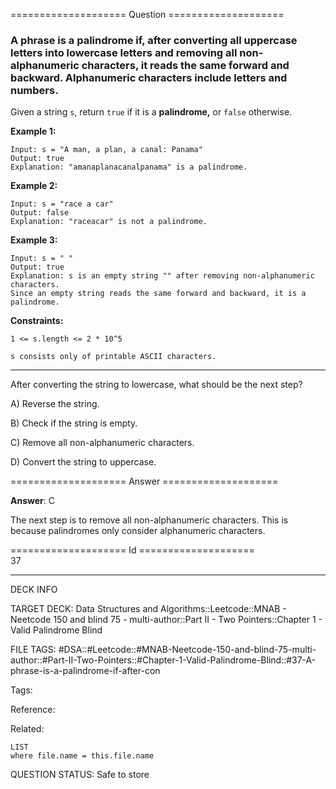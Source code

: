 ==================== Question ====================  

### A phrase is a **palindrome** if, after converting all uppercase letters into lowercase letters and removing all non-alphanumeric characters, it reads the same forward and backward. Alphanumeric characters include letters and numbers.

Given a string `s`, return `true` if it is a **palindrome,** or `false` otherwise.

**Example 1:**

<!-- codeblock-start -->
<pre><code>Input: s = "A man, a plan, a canal: Panama"
Output: true
Explanation: "amanaplanacanalpanama" is a palindrome.
</code></pre>
<!-- codeblock-end -->

**Example 2:**

<!-- codeblock-start -->
<pre><code>Input: s = "race a car"
Output: false
Explanation: "raceacar" is not a palindrome.
</code></pre>
<!-- codeblock-end -->

**Example 3:**

<!-- codeblock-start -->
<pre><code>Input: s = " "
Output: true
Explanation: s is an empty string "" after removing non-alphanumeric characters.
Since an empty string reads the same forward and backward, it is a palindrome.
</code></pre>
<!-- codeblock-end -->

**Constraints:**

`1 <= s.length <= 2 * 10^5`

`s consists only of printable ASCII characters.`

---

After converting the string to lowercase, what should be the next step?

A) Reverse the string.

B) Check if the string is empty.

C) Remove all non-alphanumeric characters.

D) Convert the string to uppercase.  

==================== Answer ====================  

**Answer**: C

The next step is to remove all non-alphanumeric characters. This is because palindromes only consider alphanumeric characters.

==================== Id ====================  
37

---

DECK INFO

TARGET DECK: Data Structures and Algorithms::Leetcode::MNAB - Neetcode 150 and blind 75 - multi-author::Part II - Two Pointers::Chapter 1 - Valid Palindrome Blind

FILE TAGS: #DSA::#Leetcode::#MNAB-Neetcode-150-and-blind-75-multi-author::#Part-II-Two-Pointers::#Chapter-1-Valid-Palindrome-Blind::#37-A-phrase-is-a-palindrome-if-after-con

Tags:

Reference:

Related:

```dataview
LIST
where file.name = this.file.name
```
QUESTION STATUS: Safe to store

